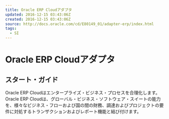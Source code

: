 ```yaml
---
title: Oracle ERP Cloudアダプタ
updated: 2016-12-15 03:43:06Z
created: 2016-12-15 03:43:06Z
source: http://docs.oracle.com/cd/E80149_01/adapter-erp/index.html
tags:
  - SI
---
```


# Oracle ERP Cloudアダプタ

## スタート・ガイド

Oracle ERP Cloudはエンタープライズ・ビジネス・プロセスを合理化します。Oracle ERP Cloudは、グローバル・ビジネス・ソフトウェア・スイートの能力を、様々なビジネス・フローおよび国の間の財務、調達およびプロジェクトの要件に対処するトランザクションおよびレポート機能と結び付けます。